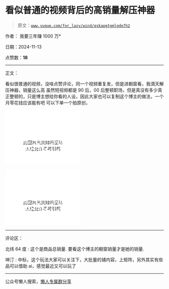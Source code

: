 # 看似普通的视频背后的高销量解压神器

> 原文：[`www.yuque.com/for_lazy/wind/qskapgtgmlgde7h2`](https://www.yuque.com/for_lazy/wind/qskapgtgmlgde7h2)

作者： 我要三年赚 1000 万*

日期：2024-11-13

点赞数：**18**

* * *

正文：

看似很普通的视频，没啥点赞评论，同一个视频重复发，但是进橱窗看，我滴天解压神器，销量这么高
虽然短视频都是 90 后，00 后整顿职场，但是真没有多少真正整顿的，只是博主想给你看的人设，因此大家也可以复制这个博主的做法，一个月零花钱应该能有吧
可以下单一个拍原创，

![](img/b8d4b016217155c8a2fa6cc2c3afa7fd.png "None")

![](img/1626984c89def249ba5db77a14ed6d55.png "None")

* * *

评论区：

北纬 64 度 : 这个是商品总销量. 要看这个博主的橱窗销量才是她的销量.

坤汀 : 中标，这个玩法大家可以关注下，大批量的铺内容，上矩阵，另外其实有些品可以借助 ai，感觉最近又可以玩了

* * *

公众号懒人搜索，[懒人专属群分享](https://lazybook.fun/#/blog/group)